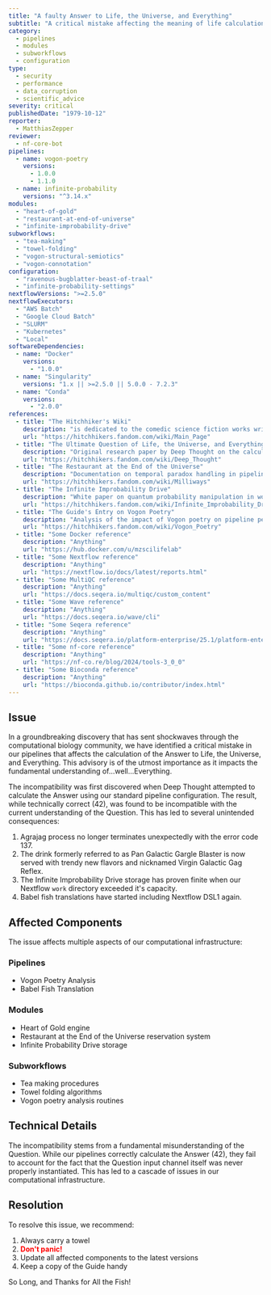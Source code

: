 ```yaml
---
title: "A faulty Answer to Life, the Universe, and Everything"
subtitle: "A critical mistake affecting the meaning of life calculations"
category:
  - pipelines
  - modules
  - subworkflows
  - configuration
type:
  - security
  - performance
  - data_corruption
  - scientific_advice
severity: critical
publishedDate: "1979-10-12"
reporter:
  - MatthiasZepper
reviewer:
  - nf-core-bot
pipelines:
  - name: vogon-poetry
    versions:
      - 1.0.0
      - 1.1.0
  - name: infinite-probability
    versions: "^3.14.x"
modules:
  - "heart-of-gold"
  - "restaurant-at-end-of-universe"
  - "infinite-improbability-drive"
subworkflows:
  - "tea-making"
  - "towel-folding"
  - "vogon-structural-semiotics"
  - "vogon-connotation"
configuration:
  - "ravenous-bugblatter-beast-of-traal"
  - "infinite-probability-settings"
nextflowVersions: ">=2.5.0"
nextflowExecutors:
  - "AWS Batch"
  - "Google Cloud Batch"
  - "SLURM"
  - "Kubernetes"
  - "Local"
softwareDependencies:
  - name: "Docker"
    versions:
      - "1.0.0"
  - name: "Singularity"
    versions: "1.x || >=2.5.0 || 5.0.0 - 7.2.3"
  - name: "Conda"
    versions:
      - "2.0.0"
references:
  - title: "The Hitchhiker's Wiki"
    description: "is dedicated to the comedic science fiction works written by Douglas Adams and Eoin Colfer"
    url: "https://hitchhikers.fandom.com/wiki/Main_Page"
  - title: "The Ultimate Question of Life, the Universe, and Everything"
    description: "Original research paper by Deep Thought on the calculation of the Answer"
    url: "https://hitchhikers.fandom.com/wiki/Deep_Thought"
  - title: "The Restaurant at the End of the Universe"
    description: "Documentation on temporal paradox handling in pipeline execution"
    url: "https://hitchhikers.fandom.com/wiki/Milliways"
  - title: "The Infinite Improbability Drive"
    description: "White paper on quantum probability manipulation in workflow execution"
    url: "https://hitchhikers.fandom.com/wiki/Infinite_Improbability_Drive"
  - title: "The Guide's Entry on Vogon Poetry"
    description: "Analysis of the impact of Vogon poetry on pipeline performance"
    url: "https://hitchhikers.fandom.com/wiki/Vogon_Poetry"
  - title: "Some Docker reference"
    description: "Anything"
    url: "https://hub.docker.com/u/mzscilifelab"
  - title: "Some Nextflow reference"
    description: "Anything"
    url: "https://nextflow.io/docs/latest/reports.html"
  - title: "Some MultiQC reference"
    description: "Anything"
    url: "https://docs.seqera.io/multiqc/custom_content"
  - title: "Some Wave reference"
    description: "Anything"
    url: "https://docs.seqera.io/wave/cli"
  - title: "Some Seqera reference"
    description: "Anything"
    url: "https://docs.seqera.io/platform-enterprise/25.1/platform-enterprise"
  - title: "Some nf-core reference"
    description: "Anything"
    url: "https://nf-co.re/blog/2024/tools-3_0_0"
  - title: "Some Bioconda reference"
    description: "Anything"
    url: "https://bioconda.github.io/contributor/index.html"
---
```


## Issue

In a groundbreaking discovery that has sent shockwaves through the computational biology community, we have identified a critical mistake in our pipelines that affects the calculation of the Answer to Life, the Universe, and Everything. This advisory is of the utmost importance as it impacts the fundamental understanding of...well...Everything.

The incompatibility was first discovered when Deep Thought attempted to calculate the Answer using our standard pipeline configuration. The result, while technically correct (42), was found to be incompatible with the current understanding of the Question. This has led to several unintended consequences:

1. Agrajag process no longer terminates unexpectedly with the error code 137.
2. The drink formerly referred to as Pan Galactic Gargle Blaster is now served with trendy new flavors and nicknamed Virgin Galactic Gag Reflex.
3. The Infinite Improbability Drive storage has proven finite when our Nextflow `work` directory exceeded it's capacity.
4. Babel fish translations have started including Nextflow DSL1 again.

## Affected Components

The issue affects multiple aspects of our computational infrastructure:

### Pipelines

- Vogon Poetry Analysis
- Babel Fish Translation

### Modules

- Heart of Gold engine
- Restaurant at the End of the Universe reservation system
- Infinite Probability Drive storage

### Subworkflows

- Tea making procedures
- Towel folding algorithms
- Vogon poetry analysis routines

## Technical Details

The incompatibility stems from a fundamental misunderstanding of the Question. While our pipelines correctly calculate the Answer (42), they fail to account for the fact that the Question input channel itself was never properly instantiated. This has led to a cascade of issues in our computational infrastructure.

## Resolution

To resolve this issue, we recommend:

1. Always carry a towel
2. <span style="font-weight: bold; color: red;">Don't panic!</span>
3. Update all affected components to the latest versions
4. Keep a copy of the Guide handy

So Long, and Thanks for All the Fish!
